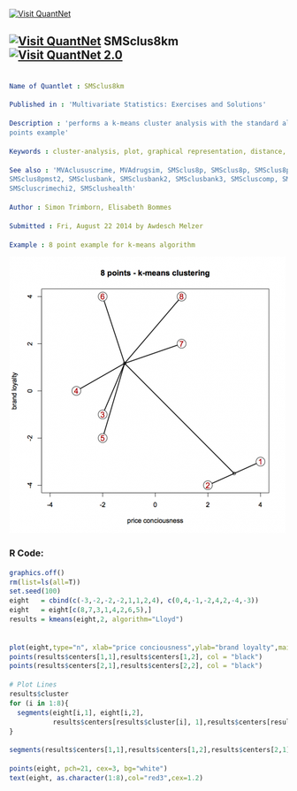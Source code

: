 
[<img src="https://github.com/QuantLet/Styleguide-and-FAQ/blob/master/pictures/banner.png" width="888" alt="Visit QuantNet">](http://quantlet.de/)

## [<img src="https://github.com/QuantLet/Styleguide-and-FAQ/blob/master/pictures/qloqo.png" alt="Visit QuantNet">](http://quantlet.de/) **SMSclus8km** [<img src="https://github.com/QuantLet/Styleguide-and-FAQ/blob/master/pictures/QN2.png" width="60" alt="Visit QuantNet 2.0">](http://quantlet.de/)

```yaml

Name of Quantlet : SMSclus8km

Published in : 'Multivariate Statistics: Exercises and Solutions'

Description : 'performs a k-means cluster analysis with the standard algorithm (Lloyds) on an 8
points example'

Keywords : cluster-analysis, plot, graphical representation, distance, partitioning

See also : 'MVAclususcrime, MVAdrugsim, SMSclus8p, SMSclus8p, SMSclus8pd, SMSclus8pd,
SMSclus8pmst2, SMSclusbank, SMSclusbank2, SMSclusbank3, SMScluscomp, SMScluscrime,
SMScluscrimechi2, SMSclushealth'

Author : Simon Trimborn, Elisabeth Bommes

Submitted : Fri, August 22 2014 by Awdesch Melzer

Example : 8 point example for k-means algorithm

```

![Picture1](SMSclus8km.png)


### R Code:
```r
graphics.off()
rm(list=ls(all=T))
set.seed(100)
eight   = cbind(c(-3,-2,-2,-2,1,1,2,4), c(0,4,-1,-2,4,2,-4,-3))
eight   = eight[c(8,7,3,1,4,2,6,5),]
results = kmeans(eight,2, algorithm="Lloyd")


plot(eight,type="n", xlab="price conciousness",ylab="brand loyalty",main="8 points - k-means clustering", xlim=c(-4,4))
points(results$centers[1,1],results$centers[1,2], col = "black")
points(results$centers[2,1],results$centers[2,2], col = "black")

# Plot Lines
results$cluster
for (i in 1:8){
  segments(eight[i,1], eight[i,2],
           results$centers[results$cluster[i], 1],results$centers[results$cluster[i], 2],lwd=2)
}

segments(results$centers[1,1],results$centers[1,2],results$centers[2,1],results$centers[2,2],lwd=2)

points(eight, pch=21, cex=3, bg="white")
text(eight, as.character(1:8),col="red3",cex=1.2)


```

